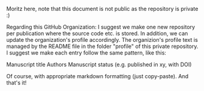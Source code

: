 Moritz here, note that this document is not public as the repository is private :)

Regarding this GitHub Organization: I suggest we make one new repository per publication where the source code etc. is stored. In addition, we can update the organization's profile accordingly. The organizion's profile text is managed by the README file in the folder "profile" of this private repository. I suggest we make each entry follow the same pattern, like this:


Manuscript title
Authors
Manuscript status (e.g. published in xy, with DOI)


Of course, with appropriate markdown formatting (just copy-paste). And that's it!



